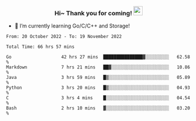 <h3 align="center">
    Hi~ Thank you for coming!
    <img src="https://media.giphy.com/media/hvRJCLFzcasrR4ia7z/giphy.gif" width="25px">
</h3>

<!--
**pineapple-man/pineapple-man** is a ✨ _special_ ✨ repository because its `README.md` (this file) appears on your GitHub profile.

Here are some ideas to get you started:
- 🔭 I’m currently working on ...
- 🤔 I’m looking for help with ...
- 💬 Ask me about ...
- 📫 How to reach me: ...
- 😄 Pronouns: ...
- ⚡ Fun fact: 
- 👯 I’m looking to collaborate on kubernetes
-->
- 🌱 I’m currently learning Go/C/C++ and Storage!

<!--START_SECTION:waka-->

```text
From: 20 October 2022 - To: 19 November 2022

Total Time: 66 hrs 57 mins

Go                   42 hrs 27 mins  ███████████████▓░░░░░░░░░   62.58 %
Markdown             7 hrs 21 mins   ██▓░░░░░░░░░░░░░░░░░░░░░░   10.86 %
Java                 3 hrs 59 mins   █▒░░░░░░░░░░░░░░░░░░░░░░░   05.89 %
Python               3 hrs 20 mins   █▒░░░░░░░░░░░░░░░░░░░░░░░   04.93 %
C                    3 hrs 4 mins    █░░░░░░░░░░░░░░░░░░░░░░░░   04.54 %
Bash                 2 hrs 10 mins   ▓░░░░░░░░░░░░░░░░░░░░░░░░   03.20 %
```

<!--END_SECTION:waka-->
